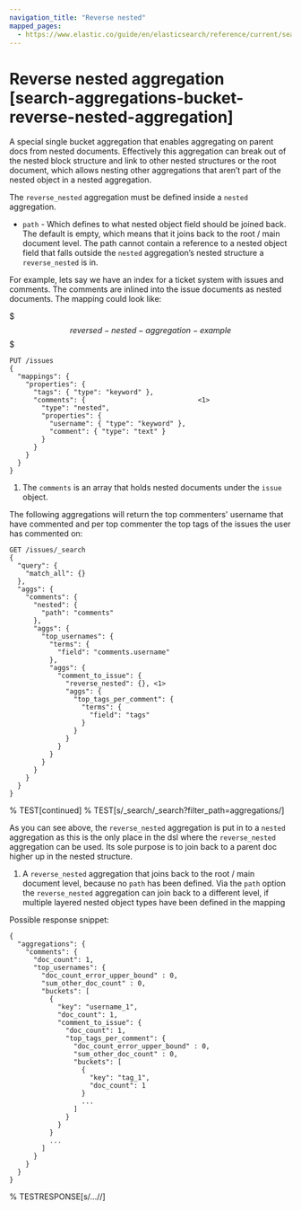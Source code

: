 ```yaml
---
navigation_title: "Reverse nested"
mapped_pages:
  - https://www.elastic.co/guide/en/elasticsearch/reference/current/search-aggregations-bucket-reverse-nested-aggregation.html
---
```


# Reverse nested aggregation [search-aggregations-bucket-reverse-nested-aggregation]


A special single bucket aggregation that enables aggregating on parent docs from nested documents. Effectively this aggregation can break out of the nested block structure and link to other nested structures or the root document, which allows nesting other aggregations that aren’t part of the nested object in a nested aggregation.

The `reverse_nested` aggregation must be defined inside a `nested` aggregation.

* `path` - Which defines to what nested object field should be joined back. The default is empty, which means that it joins back to the root / main document level. The path cannot contain a reference to a nested object field that falls outside the `nested` aggregation’s nested structure a `reverse_nested` is in.

For example, lets say we have an index for a ticket system with issues and comments. The comments are inlined into the issue documents as nested documents. The mapping could look like:

$$$reversed-nested-aggregation-example$$$

```console
PUT /issues
{
  "mappings": {
    "properties": {
      "tags": { "type": "keyword" },
      "comments": {                            <1>
        "type": "nested",
        "properties": {
          "username": { "type": "keyword" },
          "comment": { "type": "text" }
        }
      }
    }
  }
}
```

1. The `comments` is an array that holds nested documents under the `issue` object.


The following aggregations will return the top commenters' username that have commented and per top commenter the top tags of the issues the user has commented on:

<!--
```console
POST /issues/_doc/0?refresh
{"tags": ["tag_1"], "comments": [{"username": "username_1"}]}
```
% TEST[continued]
-->

```console
GET /issues/_search
{
  "query": {
    "match_all": {}
  },
  "aggs": {
    "comments": {
      "nested": {
        "path": "comments"
      },
      "aggs": {
        "top_usernames": {
          "terms": {
            "field": "comments.username"
          },
          "aggs": {
            "comment_to_issue": {
              "reverse_nested": {}, <1>
              "aggs": {
                "top_tags_per_comment": {
                  "terms": {
                    "field": "tags"
                  }
                }
              }
            }
          }
        }
      }
    }
  }
}
```
% TEST[continued]
% TEST[s/_search/_search\?filter_path=aggregations/]

As you can see above, the `reverse_nested` aggregation is put in to a `nested` aggregation as this is the only place in the dsl where the `reverse_nested` aggregation can be used. Its sole purpose is to join back to a parent doc higher up in the nested structure.

1. A `reverse_nested` aggregation that joins back to the root / main document level, because no `path` has been defined. Via the `path` option the `reverse_nested` aggregation can join back to a different level, if multiple layered nested object types have been defined in the mapping


Possible response snippet:

```console-result
{
  "aggregations": {
    "comments": {
      "doc_count": 1,
      "top_usernames": {
        "doc_count_error_upper_bound" : 0,
        "sum_other_doc_count" : 0,
        "buckets": [
          {
            "key": "username_1",
            "doc_count": 1,
            "comment_to_issue": {
              "doc_count": 1,
              "top_tags_per_comment": {
                "doc_count_error_upper_bound" : 0,
                "sum_other_doc_count" : 0,
                "buckets": [
                  {
                    "key": "tag_1",
                    "doc_count": 1
                  }
                  ...
                ]
              }
            }
          }
          ...
        ]
      }
    }
  }
}
```
% TESTRESPONSE[s/\.\.\.//]
